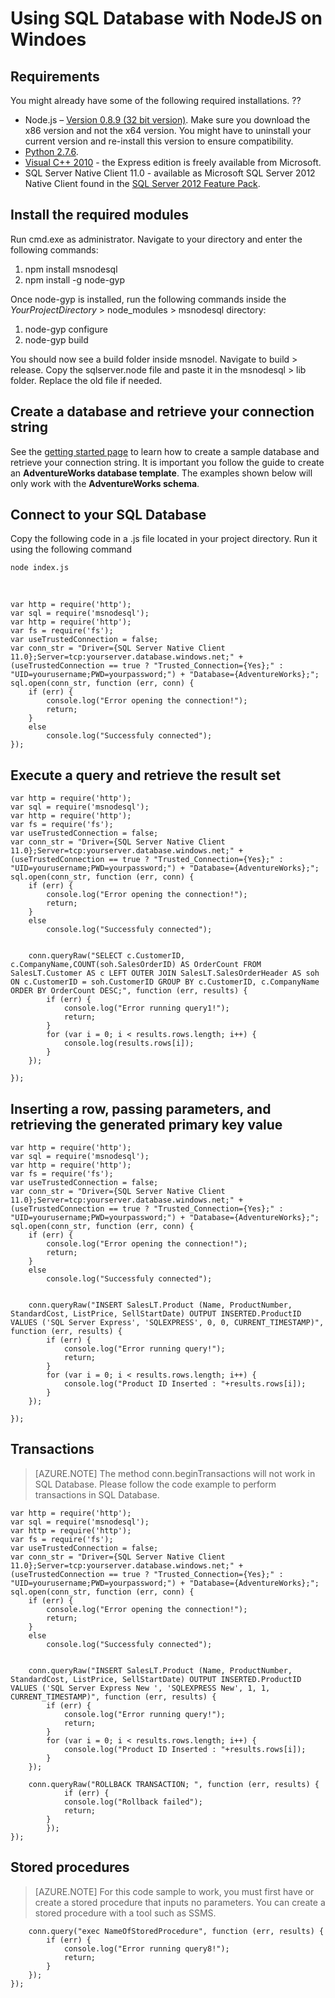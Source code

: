 <properties 
	pageTitle="Connect to SQL Database by using NodeJS with msnodesql on Windows" 
	description="Give a code sample you can use to connect to Azure SQL Database."
	services="sql-database" 
	documentationCenter="" 
	authors="meet-bhagdev" 
	manager="jeffreyg" 
	editor=""/>


<tags 
	ms.service="sql-database" 
	ms.workload="sql-database" 
	ms.tgt_pltfrm="na" 
	ms.devlang="nodejs" 
	ms.topic="article" 
	ms.date="04/13/2015" 
	ms.author="mebha"/>


# Using SQL Database with NodeJS on Windoes


## Requirements


You might already have some of the following required installations. ??


-  Node.js – [Version 0.8.9 (32 bit version)](http://blog.nodejs.org/2012/09/11/node-v0-8-9-stable/).  Make sure you download the x86 version and not the x64 version. You might have to uninstall your current version and re-install this version to ensure compatibility.
- [Python 2.7.6](https://www.python.org/download/releases/2.7.6/).
- [Visual C++ 2010](https://app.vssps.visualstudio.com/profile/review?download=true&family=VisualStudioCExpress&release=VisualStudio2010&type=web&slcid=0x409&context=eyJwZSI6MSwicGMiOjEsImljIjoxLCJhbyI6MCwiYW0iOjEsIm9wIjpudWxsLCJhZCI6bnVsbCwiZmEiOjAsImF1IjpudWxsLCJjdiI6OTY4OTg2MzU1LCJmcyI6MCwic3UiOjAsImVyIjoxfQ2) - the Express edition is freely available from Microsoft.
- SQL Server Native Client 11.0 - available as Microsoft SQL Server 2012 Native Client found in the [SQL Server 2012 Feature Pack](http://www.microsoft.com/en-us/download/details.aspx?id=29065).



## Install the required modules
Run cmd.exe as administrator. Navigate to your directory and enter the following commands:


1. npm install msnodesql
2. npm install -g node-gyp


Once node-gyp is installed, run the following commands inside the *YourProjectDirectory* > node_modules > msnodesql directory:


1. node-gyp configure 
2. node-gyp build


You should now see a build folder inside msnodel. Navigate to build > release. Copy the sqlserver.node file and paste it in the msnodesql > lib folder. Replace the old file if needed.


## Create a database and retrieve your connection string
 
See the [getting started page](http://example.com/) to learn how to create a sample database and retrieve your connection string. It is important you follow the guide to create an **AdventureWorks database template**. The examples shown below will only work with the **AdventureWorks schema**. 


## Connect to your SQL Database


Copy the following code in a .js file located in your project directory. Run it using the following command
	
	
	node index.js
	
<br>

	var http = require('http');
	var sql = require('msnodesql');
	var http = require('http');
	var fs = require('fs');
	var useTrustedConnection = false;
	var conn_str = "Driver={SQL Server Native Client 11.0};Server=tcp:yourserver.database.windows.net;" + (useTrustedConnection == true ? "Trusted_Connection={Yes};" : "UID=yourusername;PWD=yourpassword;") + "Database={AdventureWorks};";
	sql.open(conn_str, function (err, conn) {
	    if (err) {
	        console.log("Error opening the connection!");
	        return;
	    }
	    else
	        console.log("Successfuly connected");
	});	
	
	
## Execute a query and retrieve the result set

	var http = require('http');
	var sql = require('msnodesql');
	var http = require('http');
	var fs = require('fs');
	var useTrustedConnection = false;
	var conn_str = "Driver={SQL Server Native Client 11.0};Server=tcp:yourserver.database.windows.net;" + (useTrustedConnection == true ? "Trusted_Connection={Yes};" : "UID=yourusername;PWD=yourpassword;") + "Database={AdventureWorks};";
	sql.open(conn_str, function (err, conn) {
	    if (err) {
	        console.log("Error opening the connection!");
	        return;
	    }
	    else
	        console.log("Successfuly connected");
	
	
	    conn.queryRaw("SELECT c.CustomerID, c.CompanyName,COUNT(soh.SalesOrderID) AS OrderCount FROM SalesLT.Customer AS c LEFT OUTER JOIN SalesLT.SalesOrderHeader AS soh ON c.CustomerID = soh.CustomerID GROUP BY c.CustomerID, c.CompanyName ORDER BY OrderCount DESC;", function (err, results) {
	        if (err) {
	            console.log("Error running query1!");
	            return;
	        }
	        for (var i = 0; i < results.rows.length; i++) {
	            console.log(results.rows[i]);
	        }
	    });
	   
	});

## Inserting a row, passing parameters, and retrieving the generated primary key value


	var http = require('http');
	var sql = require('msnodesql');
	var http = require('http');
	var fs = require('fs');
	var useTrustedConnection = false;
	var conn_str = "Driver={SQL Server Native Client 11.0};Server=tcp:yourserver.database.windows.net;" + (useTrustedConnection == true ? "Trusted_Connection={Yes};" : "UID=yourusername;PWD=yourpassword;") + "Database={AdventureWorks};";
	sql.open(conn_str, function (err, conn) {
	    if (err) {
	        console.log("Error opening the connection!");
	        return;
	    }
	    else
	        console.log("Successfuly connected");
	
	
	    conn.queryRaw("INSERT SalesLT.Product (Name, ProductNumber, StandardCost, ListPrice, SellStartDate) OUTPUT INSERTED.ProductID VALUES ('SQL Server Express', 'SQLEXPRESS', 0, 0, CURRENT_TIMESTAMP)", function (err, results) {
	        if (err) {
	            console.log("Error running query!");
	            return;
	        }
	        for (var i = 0; i < results.rows.length; i++) {
	            console.log("Product ID Inserted : "+results.rows[i]);
	        }
	    });
	   
	});
	
## Transactions
	
	
> [AZURE.NOTE] The method conn.beginTransactions will not work in SQL Database. Please follow the code example to perform transactions in SQL Database.
	
	var http = require('http');
	var sql = require('msnodesql');
	var http = require('http');
	var fs = require('fs');
	var useTrustedConnection = false;
	var conn_str = "Driver={SQL Server Native Client 11.0};Server=tcp:yourserver.database.windows.net;" + (useTrustedConnection == true ? "Trusted_Connection={Yes};" : "UID=yourusername;PWD=yourpassword;") + "Database={AdventureWorks};";
	sql.open(conn_str, function (err, conn) {
	    if (err) {
	        console.log("Error opening the connection!");
	        return;
	    }
	    else
	        console.log("Successfuly connected");
	
	
	    conn.queryRaw("INSERT SalesLT.Product (Name, ProductNumber, StandardCost, ListPrice, SellStartDate) OUTPUT INSERTED.ProductID VALUES ('SQL Server Express New ', 'SQLEXPRESS New', 1, 1, CURRENT_TIMESTAMP)", function (err, results) {
	        if (err) {
	            console.log("Error running query!");
	            return;
	        }
	        for (var i = 0; i < results.rows.length; i++) {
	            console.log("Product ID Inserted : "+results.rows[i]);
	        }
	    });
	    
	    conn.queryRaw("ROLLBACK TRANSACTION; ", function (err, results) {
            	if (err) {
        		console.log("Rollback failed");
        		return;
        	}
    	    });
	});
	
	
## Stored procedures
	
	
> [AZURE.NOTE] For this code sample to work, you must first have or create a stored procedure that inputs no parameters. You can create a stored procedure with a tool such as SSMS.
	
	
		conn.query("exec NameOfStoredProcedure", function (err, results) {
			if (err) {
				console.log("Error running query8!");
				return;
			}
		});
	});

	
